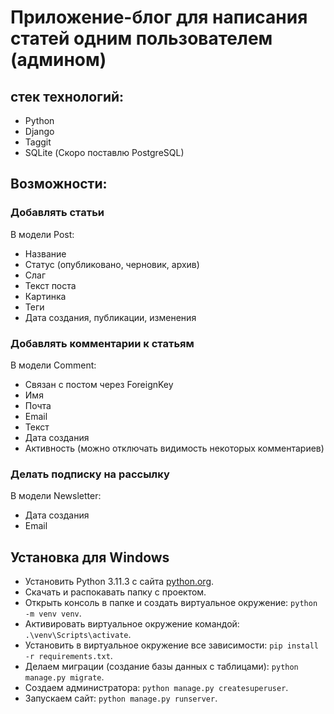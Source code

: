 # Приложение-блог для написания статей одним пользователем (админом)

## стек технологий:

* Python
* Django
* Taggit
* SQLite (Скоро поставлю PostgreSQL)

## Возможности:
### Добавлять статьи
В модели Post:
  * Название
  * Статус (опубликовано, черновик, архив)
  * Слаг
  * Текст поста
  * Картинка
  * Теги
  * Дата создания, публикации, изменения


### Добавлять комментарии к статьям
В модели Comment:
  * Связан с постом через ForeignKey
  * Имя
  * Почта
  * Email
  * Текст
  * Дата создания
  * Активность (можно отключать видимость некоторых комментариев)


### Делать подписку на рассылку
В модели Newsletter:
  * Дата создания
  * Email

## Установка для Windows

* Установить Python 3.11.3 с сайта [python.org](https://www.python.org/downloads/release/python-3113/).
* Скачать и распокавать папку с проектом.
* Открыть консоль в папке и создать виртуальное окружение: ``` python -m venv venv ```.
* Активировать виртуальное окружение командой: ``` .\venv\Scripts\activate```.
* Установить в виртуальное окружение все зависимости: ``` pip install -r requirements.txt ```.
* Делаем миграции (создание базы данных с таблицами): ``` python manage.py migrate ```.
* Создаем администратора: ```python manage.py createsuperuser```.
* Запускаем сайт: ```python manage.py runserver```.
